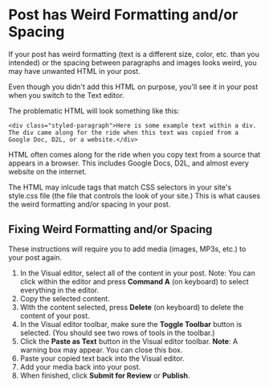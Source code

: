 # Post has Weird Formatting and/or Spacing

If your post has weird formatting \(text is a different size, color, etc. than you intended\) or the spacing between paragraphs and images looks weird, you may have unwanted HTML in your post.

Even though you didn't add this HTML on purpose, you'll see it in your post when you switch to the Text editor.

The problematic HTML will look something like this:

```
<div class="styled-paragraph">Here is some example text within a div. The div came along for the ride when this text was copied from a Google Doc, D2L, or a website.</div>
```

HTML often comes along for the ride when you copy text from a source that appears in a browser. This includes Google Docs, D2L, and almost every website on the internet.

The HTML may inlcude tags that match CSS selectors in your site's style.css file \(the file that controls the look of your site.\) This is what causes the weird formatting and/or spacing in your post.

## Fixing Weird Formatting and/or Spacing

These instructions will require you to add media \(images, MP3s, etc.\) to your post again.

1. In the Visual editor, select all of the content in your post. Note: You can click within the editor and press **Command A** \(on keyboard\) to select everything in the editor.
2. Copy the selected content.
3. With the content selected, press **Delete** \(on keyboard\) to delete the content of your post.
4. In the Visual editor toolbar, make sure the **Toggle Toolbar** button is selected. \(You should see two rows of tools in the toolbar.\)
5. Click the **Paste as Text** button in the Visual editor toolbar. **Note**: A warning box may appear. You can close this box.
6. Paste your copied text back into the Visual editor.
7. Add your media back into your post.
8. When finished, click **Submit for Review** or **Publish**.



